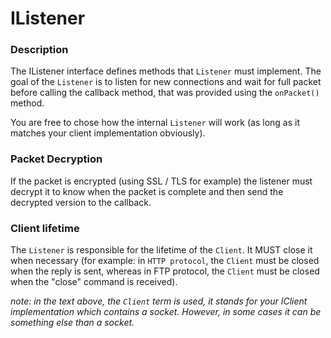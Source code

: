 # IListener

### Description
The IListener interface defines methods that `Listener` must implement.
The goal of the `Listener` is to listen for new connections and wait for full packet before calling the callback method,
that was provided using the `onPacket()` method.

You are free to chose how the internal `Listener` will work (as long as it matches your client implementation obviously).

###  Packet Decryption
If the packet is encrypted (using SSL / TLS for example) the listener must decrypt it to know when the packet is complete
and then send the decrypted version to the callback.

### Client lifetime
The `Listener` is responsible for the lifetime of the `Client`. It MUST close it when necessary (for example:
in `HTTP protocol`, the `Client` must be closed when the reply is sent, whereas in FTP protocol, the `Client` must be closed
when the "close" command is received).

*note: in the text above, the `Client` term is used, it stands for your IClient implementation which contains a socket.
However, in some cases it can be something else than a socket.*
